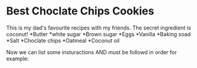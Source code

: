 # Best Choclate Chips Cookies
This is my dad's favourite recipes with my friends. The secret ingredient is coconut!
*Butter
*white sugar
*Brown sugar
*Eggs
*Vanilla
*Baking soad
*Salt
*Choclate chips
*Oatmeal
*Coconut oil

Now we can list some insturactions AND must be followd in order for example:


